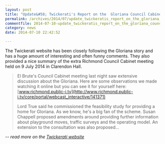 ```yaml
---
layout: post
title: "Update&#58; Twickerati's Report on the  Gloriana Council Cabinet Meeting - 9 July 2014"
permalink: /archives/2014/07/update_twickeratis_report_on_the_gloriana_council.html
commentfile: 2014-07-10-update_twickeratis_report_on_the_gloriana_council
category: news
date: 2014-07-10 22:42:52

---
```


The Twickerati website has been closely following the Gloriana story and has a huge amount of interesting and often funny comments. They also provided a nice summary of the extra Richmond Council Cabinet meeting held on 9 July 2014 in Clarendon Hall.

> El Brute's Council Cabinet meeting last night saw extensive discussion about the Gloriana. Here are some observations we made watching it online but you can see it for yourself here: [www.richmond.public-i.tv](http://www.richmond.public-i.tv/core/portal/webcast_interactive/141371)
> 
>  Lord True said he commissioned the feasibility study for providing a home for Gloriana. As we know, he's a big fan of the scheme. Susan Chappell proposed amendments around providing further information about playground moves, traffic surveys and the operating model. An extension to the consultation was also proposed...
> 
 <cite>-- read more on the [Twickerati website](https://twickerati.wordpress.com/2014/07/01/twickenham-gloriana-barge-boat-house-plan/#Updates</cite>)

